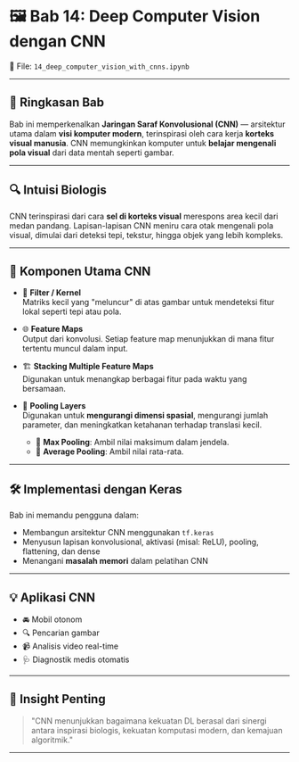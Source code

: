 # 🖼️ Bab 14: Deep Computer Vision dengan CNN  
📁 File: `14_deep_computer_vision_with_cnns.ipynb`

---

## 🧠 Ringkasan Bab

Bab ini memperkenalkan **Jaringan Saraf Konvolusional (CNN)** — arsitektur utama dalam **visi komputer modern**, terinspirasi oleh cara kerja **korteks visual manusia**. CNN memungkinkan komputer untuk **belajar mengenali pola visual** dari data mentah seperti gambar.

---

## 🔍 Intuisi Biologis

CNN terinspirasi dari cara **sel di korteks visual** merespons area kecil dari medan pandang. Lapisan-lapisan CNN meniru cara otak mengenali pola visual, dimulai dari deteksi tepi, tekstur, hingga objek yang lebih kompleks.

---

## 🧱 Komponen Utama CNN

- 🧮 **Filter / Kernel**  
  Matriks kecil yang "meluncur" di atas gambar untuk mendeteksi fitur lokal seperti tepi atau pola.

- 🌐 **Feature Maps**  
  Output dari konvolusi. Setiap feature map menunjukkan di mana fitur tertentu muncul dalam input.

- 🏗️ **Stacking Multiple Feature Maps**  
  Digunakan untuk menangkap berbagai fitur pada waktu yang bersamaan.

- 🔽 **Pooling Layers**  
  Digunakan untuk **mengurangi dimensi spasial**, mengurangi jumlah parameter, dan meningkatkan ketahanan terhadap translasi kecil.
  
  - 📌 **Max Pooling**: Ambil nilai maksimum dalam jendela.  
  - 📌 **Average Pooling**: Ambil nilai rata-rata.

---

## 🛠️ Implementasi dengan Keras

Bab ini memandu pengguna dalam:

- Membangun arsitektur CNN menggunakan `tf.keras`
- Menyusun lapisan konvolusional, aktivasi (misal: ReLU), pooling, flattening, dan dense
- Menangani **masalah memori** dalam pelatihan CNN

---

## 💡 Aplikasi CNN

- 🚘 Mobil otonom
- 🔍 Pencarian gambar
- 📹 Analisis video real-time
- 🩺 Diagnostik medis otomatis

---

## 🧠 Insight Penting

> "CNN menunjukkan bagaimana kekuatan DL berasal dari sinergi antara inspirasi biologis, kekuatan komputasi modern, dan kemajuan algoritmik."

---

